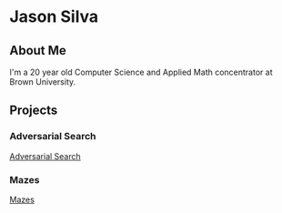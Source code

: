 # Jason Silva

## About Me
I'm a 20 year old Computer Science and Applied Math concentrator at Brown University.
    
    
## Projects

### Adversarial Search

[Adversarial Search](https://github.com/Xzero864/Adversarial-Search)


### Mazes

[Mazes](https://github.com/Xzero864/Mazes)

